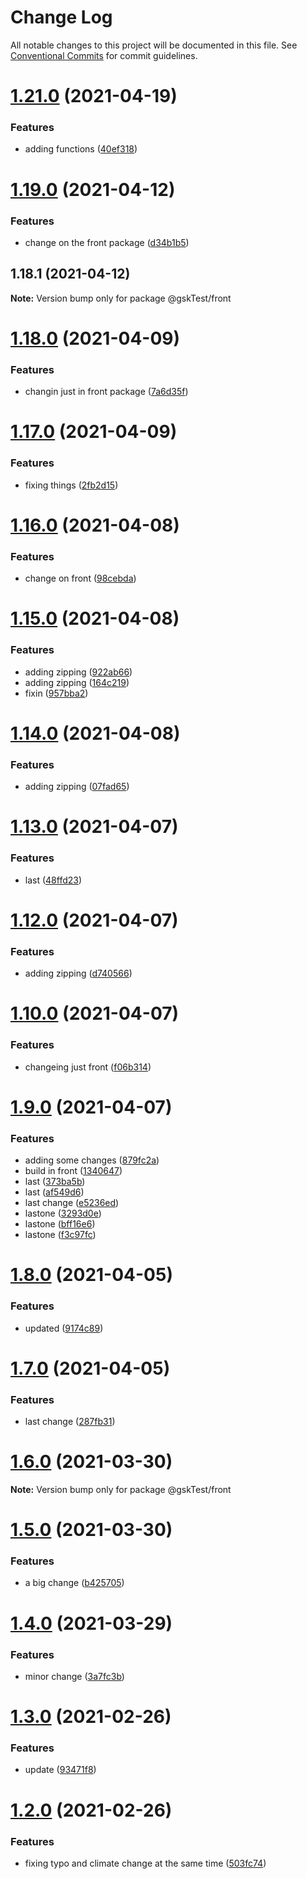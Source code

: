 # Change Log

All notable changes to this project will be documented in this file.
See [Conventional Commits](https://conventionalcommits.org) for commit guidelines.

# [1.21.0](https://github.com/AugustoPeraltaSoft/functionsmonorepo/compare/v1.20.1...v1.21.0) (2021-04-19)


### Features

* adding functions ([40ef318](https://github.com/AugustoPeraltaSoft/functionsmonorepo/commit/40ef31895d3b67eef5ec6a38dd37a3333db20412))






# [1.19.0](https://github.com/AugustoPeraltaSoft/functionsmonorepo/compare/v1.18.1...v1.19.0) (2021-04-12)


### Features

* change on the front package ([d34b1b5](https://github.com/AugustoPeraltaSoft/functionsmonorepo/commit/d34b1b5c76b8d4f9a567e136f4fce6af519a54c3))






## 1.18.1 (2021-04-12)

**Note:** Version bump only for package @gskTest/front






# [1.18.0](https://github.com/AugustoPeralta/yarn-workspaces/compare/v1.17.0...v1.18.0) (2021-04-09)


### Features

* changin just in front package ([7a6d35f](https://github.com/AugustoPeralta/yarn-workspaces/commit/7a6d35fa680eb52c4598681bac7ac69c4a6a0f6a))






# [1.17.0](https://github.com/AugustoPeralta/yarn-workspaces/compare/v1.16.0...v1.17.0) (2021-04-09)


### Features

* fixing things ([2fb2d15](https://github.com/AugustoPeralta/yarn-workspaces/commit/2fb2d1581f49676f16b3f570d441bee7e144fde3))






# [1.16.0](https://github.com/AugustoPeralta/yarn-workspaces/compare/v1.15.0...v1.16.0) (2021-04-08)


### Features

* change on front ([98cebda](https://github.com/AugustoPeralta/yarn-workspaces/commit/98cebdaea1f694b0b48d56ae7ea220c9f91d39d8))






# [1.15.0](https://github.com/AugustoPeralta/yarn-workspaces/compare/v1.14.0...v1.15.0) (2021-04-08)


### Features

* adding zipping ([922ab66](https://github.com/AugustoPeralta/yarn-workspaces/commit/922ab66295a62d8ae760ab5eb6b48beb7c2654d5))
* adding zipping ([164c219](https://github.com/AugustoPeralta/yarn-workspaces/commit/164c219fe4ec1adb62399021bba499bacd98b113))
* fixin ([957bba2](https://github.com/AugustoPeralta/yarn-workspaces/commit/957bba28eb5f0dc40edbadfc882a6d0117d4f228))






# [1.14.0](https://github.com/AugustoPeralta/yarn-workspaces/compare/v1.13.0...v1.14.0) (2021-04-08)


### Features

* adding zipping ([07fad65](https://github.com/AugustoPeralta/yarn-workspaces/commit/07fad651a0e81e16f22fb5378466a433188c93b5))






# [1.13.0](https://github.com/AugustoPeralta/yarn-workspaces/compare/v1.12.0...v1.13.0) (2021-04-07)


### Features

* last ([48ffd23](https://github.com/AugustoPeralta/yarn-workspaces/commit/48ffd23c4644678bc7fea2745e9d1536258e199f))






# [1.12.0](https://github.com/AugustoPeralta/yarn-workspaces/compare/v1.11.0...v1.12.0) (2021-04-07)


### Features

* adding zipping ([d740566](https://github.com/AugustoPeralta/yarn-workspaces/commit/d740566f336bef7d2299fadece35b5e30bb9efb9))






# [1.10.0](https://github.com/AugustoPeralta/yarn-workspaces/compare/v1.9.0...v1.10.0) (2021-04-07)


### Features

* changeing just front ([f06b314](https://github.com/AugustoPeralta/yarn-workspaces/commit/f06b314c5fd920adca72e17f983f2cdb1ca6a18a))






# [1.9.0](https://github.com/AugustoPeralta/yarn-workspaces/compare/v1.8.0...v1.9.0) (2021-04-07)


### Features

* adding some changes ([879fc2a](https://github.com/AugustoPeralta/yarn-workspaces/commit/879fc2a0172fc7cf8e9f87e032bf61240bfbfe38))
* build in front ([1340647](https://github.com/AugustoPeralta/yarn-workspaces/commit/1340647e171a85cf8ca5154afe594fefa47820ff))
* last ([373ba5b](https://github.com/AugustoPeralta/yarn-workspaces/commit/373ba5b034e35070ae7ea340a7bc84f57ef759ec))
* last ([af549d6](https://github.com/AugustoPeralta/yarn-workspaces/commit/af549d68c2b22cf126633be1e71243d1f9f61c24))
* last change ([e5236ed](https://github.com/AugustoPeralta/yarn-workspaces/commit/e5236ed9411a3e841b3f86dd97540d983cbad423))
* lastone ([3293d0e](https://github.com/AugustoPeralta/yarn-workspaces/commit/3293d0eb2f5746d5ed5979e9839fabb7a7a073ff))
* lastone ([bff16e6](https://github.com/AugustoPeralta/yarn-workspaces/commit/bff16e6ab6bff34314a50b340614bace1e353e6a))
* lastone ([f3c97fc](https://github.com/AugustoPeralta/yarn-workspaces/commit/f3c97fcabecadd518ed355218602acdfc3d87d0d))






# [1.8.0](https://github.com/AugustoPeralta/yarn-workspaces/compare/v1.7.0...v1.8.0) (2021-04-05)


### Features

* updated ([9174c89](https://github.com/AugustoPeralta/yarn-workspaces/commit/9174c89b9db8e8893bb4016449b7923c8199af6c))






# [1.7.0](https://github.com/AugustoPeralta/yarn-workspaces/compare/v1.6.0...v1.7.0) (2021-04-05)


### Features

* last change ([287fb31](https://github.com/AugustoPeralta/yarn-workspaces/commit/287fb31173b050b9bfcf68f7f55ca6371c1b3466))






# [1.6.0](https://github.com/AugustoPeralta/yarn-workspaces/compare/v1.5.0...v1.6.0) (2021-03-30)

**Note:** Version bump only for package @gskTest/front






# [1.5.0](https://github.com/AugustoPeralta/yarn-workspaces/compare/v1.4.0...v1.5.0) (2021-03-30)


### Features

* a big change ([b425705](https://github.com/AugustoPeralta/yarn-workspaces/commit/b425705c4b3ba6a33dab9e4b38ee330081bda852))






# [1.4.0](https://github.com/AugustoPeralta/yarn-workspaces/compare/v1.3.0...v1.4.0) (2021-03-29)


### Features

* minor change ([3a7fc3b](https://github.com/AugustoPeralta/yarn-workspaces/commit/3a7fc3b5aa8fe802a2860c55c47802d4b902e029))






# [1.3.0](https://github.com/nicolasdanelon/yarn-workspaces/compare/v1.2.0...v1.3.0) (2021-02-26)


### Features

* update ([93471f8](https://github.com/nicolasdanelon/yarn-workspaces/commit/93471f8ceae17c1bf752f027c2bd3b67d728b8af))





# [1.2.0](https://github.com/nicolasdanelon/yarn-workspaces/compare/v1.1.0...v1.2.0) (2021-02-26)


### Features

* fixing typo and climate change at the same time ([503fc74](https://github.com/nicolasdanelon/yarn-workspaces/commit/503fc74e22e38a2412bf33ada0081e8fd0705fff))
